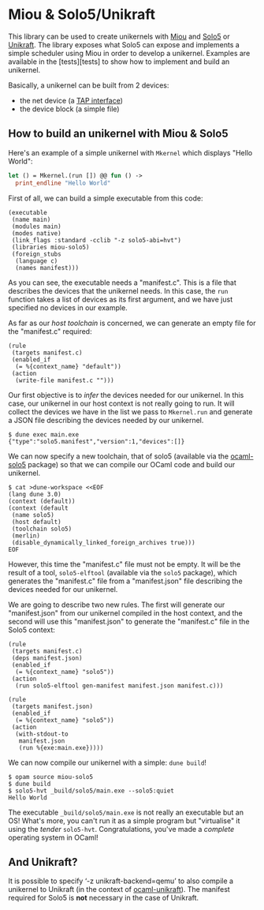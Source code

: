 # Miou & Solo5/Unikraft

This library can be used to create unikernels with [Miou][miou] and
[Solo5][solo5] or [Unikraft][unikraft]. The library exposes what Solo5 can
expose and implements a simple scheduler using Miou in order to develop a
unikernel. Examples are available in the [tests][tests] to show how to
implement and build an unikernel.

Basically, a unikernel can be built from 2 devices:
- the net device (a [TAP interface][tap])
- the device block (a simple file)

## How to build an unikernel with Miou & Solo5

Here's an example of a simple unikernel with `Mkernel` which displays
"Hello World":
```ocaml
let () = Mkernel.(run []) @@ fun () ->
  print_endline "Hello World"
```

First of all, we can build a simple executable from this code:
```dune
(executable
 (name main)
 (modules main)
 (modes native)
 (link_flags :standard -cclib "-z solo5-abi=hvt")
 (libraries miou-solo5)
 (foreign_stubs
  (language c)
  (names manifest)))
```

As you can see, the executable needs a "manifest.c". This is a file that
describes the devices that the unikernel needs. In this case, the `run`
function takes a list of devices as its first argument, and we have just
specified no devices in our example.

As far as our _host toolchain_ is concerned, we can generate an empty file for
the "manifest.c" required:
```dune
(rule
 (targets manifest.c)
 (enabled_if
  (= %{context_name} "default"))
 (action
  (write-file manifest.c "")))
```

Our first objective is to _infer_ the devices needed for our unikernel. In this
case, our unikernel in our host context is not really going to run. It will
collect the devices we have in the list we pass to `Mkernel.run` and generate
a JSON file describing the devices needed by our unikernel.
```shell
$ dune exec main.exe
{"type":"solo5.manifest","version":1,"devices":[]}
```

We can now specify a new toolchain, that of solo5 (available via the
[ocaml-solo5][ocaml-solo5] package) so that we can compile our OCaml code and
build our unikernel.
```shell
$ cat >dune-workspace <<EOF
(lang dune 3.0)
(context (default))
(context (default
 (name solo5)
 (host default)
 (toolchain solo5)
 (merlin)
 (disable_dynamically_linked_foreign_archives true)))
EOF
```

However, this time the "manifest.c" file must not be empty. It will be the
result of a tool, `solo5-elftool` (available via the `solo5` package), which
generates the "manifest.c" file from a "manifest.json" file describing the
devices needed for our unikernel.

We are going to describe two new rules. The first will generate our
"manifest.json" from our unikernel compiled in the host context, and the second
will use this "manifest.json" to generate the "manifest.c" file in the Solo5
context:
```dune
(rule
 (targets manifest.c)
 (deps manifest.json)
 (enabled_if
  (= %{context_name} "solo5"))
 (action
  (run solo5-elftool gen-manifest manifest.json manifest.c)))

(rule
 (targets manifest.json)
 (enabled_if
  (= %{context_name} "solo5"))
 (action
  (with-stdout-to
   manifest.json
   (run %{exe:main.exe}))))
```

We can now compile our unikernel with a simple: `dune build`!
```shell
$ opam source miou-solo5
$ dune build
$ solo5-hvt _build/solo5/main.exe --solo5:quiet
Hello World
```

The executable `_build/solo5/main.exe` is not really an executable but an OS!
What's more, you can't run it as a simple program but "virtualise" it using the
_tender_ `solo5-hvt`. Congratulations, you've made a _complete_ operating
system in OCaml!

## And Unikraft?

It is possible to specify ‘-z unikraft-backend=qemu’ to also compile a
unikernel to Unikraft (in the context of [ocaml-unikraft][unikraft]). The
manifest required for Solo5 is **not** necessary in the case of Unikraft.

[miou]: https://github.com/robur-coop/miou
[solo5]: https://github.com/Solo5/solo5
[tap]: https://en.wikipedia.org/wiki/TUN/TAP
[ocaml-solo5]: https://github.com/mirage/ocaml-solo5
[unikraft]: https://github.com/mirage/ocaml-unikraft.git
